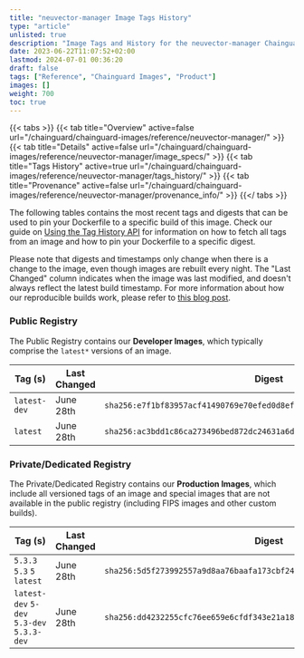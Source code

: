 ```yaml
---
title: "neuvector-manager Image Tags History"
type: "article"
unlisted: true
description: "Image Tags and History for the neuvector-manager Chainguard Image"
date: 2023-06-22T11:07:52+02:00
lastmod: 2024-07-01 00:36:20
draft: false
tags: ["Reference", "Chainguard Images", "Product"]
images: []
weight: 700
toc: true
---
```


{{< tabs >}}
{{< tab title="Overview" active=false url="/chainguard/chainguard-images/reference/neuvector-manager/" >}}
{{< tab title="Details" active=false url="/chainguard/chainguard-images/reference/neuvector-manager/image_specs/" >}}
{{< tab title="Tags History" active=true url="/chainguard/chainguard-images/reference/neuvector-manager/tags_history/" >}}
{{< tab title="Provenance" active=false url="/chainguard/chainguard-images/reference/neuvector-manager/provenance_info/" >}}
{{</ tabs >}}

The following tables contains the most recent tags and digests that can be used to pin your Dockerfile to a specific build of this image. Check our guide on [Using the Tag History API](/chainguard/chainguard-images/using-the-tag-history-api/) for information on how to fetch all tags from an image and how to pin your Dockerfile to a specific digest.

Please note that digests and timestamps only change when there is a change to the image, even though images are rebuilt every night. The "Last Changed" column indicates when the image was last modified, and doesn't always reflect the latest build timestamp. For more information about how our reproducible builds work, please refer to [this blog post](https://www.chainguard.dev/unchained/reproducing-chainguards-reproducible-image-builds).

### Public Registry
The Public Registry contains our **Developer Images**, which typically comprise the `latest*` versions of an image.

| Tag (s)       | Last Changed | Digest                                                                    |
|---------------|--------------|---------------------------------------------------------------------------|
|  `latest-dev` | June 28th    | `sha256:e7f1bf83957acf41490769e70efed0d8ef7545d2873c55e84561e68998247f76` |
|  `latest`     | June 28th    | `sha256:ac3bdd1c86ca273496bed872dc24631a6d64272471a447bd2bb56198750e08f0` |


### Private/Dedicated Registry
The Private/Dedicated Registry contains our **Production Images**, which include all versioned tags of an image and special images that are not available in the public registry (including FIPS images and other custom builds).

| Tag (s)                                     | Last Changed | Digest                                                                    |
|---------------------------------------------|--------------|---------------------------------------------------------------------------|
|  `5.3.3` `5.3` `5` `latest`                 | June 28th    | `sha256:5d5f273992557a9d8aa76baafa173cbf24f3a756e33824acc6075f2f9c86bfea` |
|  `latest-dev` `5-dev` `5.3-dev` `5.3.3-dev` | June 28th    | `sha256:dd4232255cfc76ee659e6cfdf343e21a1892b8a52a8c537982b3b58d6f859a37` |

